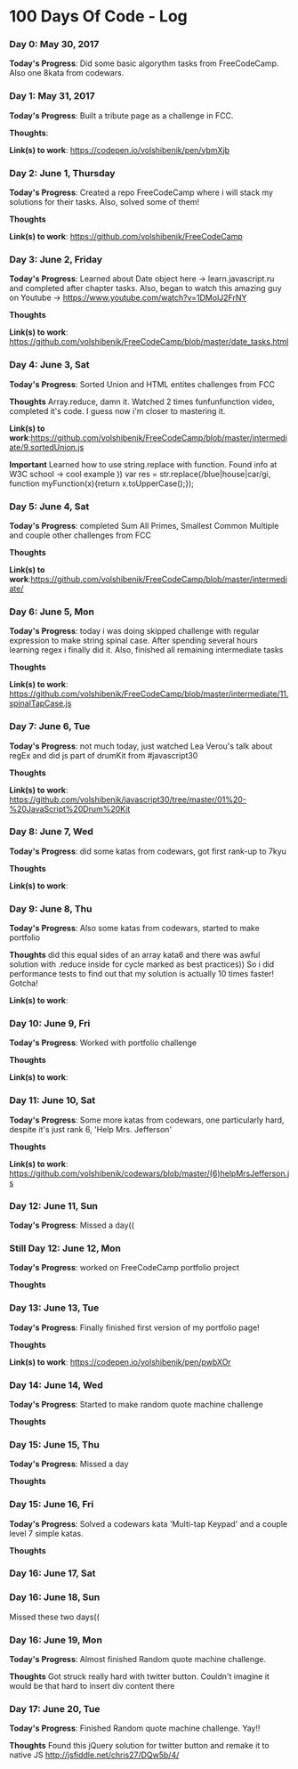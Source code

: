 # 100 Days Of Code - Log

### Day 0: May 30, 2017 

**Today's Progress**: Did some basic algorythm tasks from FreeCodeCamp. Also one 8kata from codewars.

### Day 1: May 31, 2017 

**Today's Progress**: Built a tribute page as a challenge in FCC.

**Thoughts**: 

**Link(s) to work**: https://codepen.io/volshibenik/pen/ybmXjb

### Day 2: June 1, Thursday

**Today's Progress**: Created a repo FreeCodeCamp where i will stack my solutions for their tasks. Also, solved some of them!

**Thoughts** 

**Link(s) to work**: https://github.com/volshibenik/FreeCodeCamp

### Day 3: June 2, Friday

**Today's Progress**: Learned about Date object here -> learn.javascript.ru and completed after chapter tasks. Also, began to watch this amazing guy on Youtube -> https://www.youtube.com/watch?v=1DMolJ2FrNY

**Thoughts** 

**Link(s) to work**: https://github.com/volshibenik/FreeCodeCamp/blob/master/date_tasks.html

### Day 4: June 3, Sat

**Today's Progress**: Sorted Union and HTML entites challenges from FCC

**Thoughts** Array.reduce, damn it. Watched 2 times funfunfunction video, completed it's code. I guess now i'm closer to mastering it.

**Link(s) to work**:https://github.com/volshibenik/FreeCodeCamp/blob/master/intermediate/9.sortedUnion.js

**Important** Learned how to use string.replace with function. Found info at W3C school -> cool example  ))
            var res = str.replace(/blue|house|car/gi, function myFunction(x){return x.toUpperCase();});
            
### Day 5: June 4, Sat

**Today's Progress**: completed Sum All Primes, Smallest Common Multiple and couple other challenges from FCC

**Thoughts** 

**Link(s) to work**:https://github.com/volshibenik/FreeCodeCamp/blob/master/intermediate/

### Day 6: June 5, Mon

**Today's Progress**: today i was doing skipped challenge with regular expression to make string spinal case. After spending several hours learning regex i finally did it. Also, finished all remaining intermediate tasks

**Thoughts** 

**Link(s) to work**: https://github.com/volshibenik/FreeCodeCamp/blob/master/intermediate/11.spinalTapCase.js

### Day 7: June 6, Tue

**Today's Progress**: not much today, just watched Lea Verou's talk about regEx and did js part of drumKit from #javascript30

**Thoughts** 

**Link(s) to work**: https://github.com/volshibenik/javascript30/tree/master/01%20-%20JavaScript%20Drum%20Kit


### Day 8: June 7, Wed

**Today's Progress**: did some katas from codewars, got first rank-up to 7kyu

**Thoughts** 

**Link(s) to work**:  


### Day 9: June 8, Thu

**Today's Progress**: Also some katas from codewars, started to make portfolio

**Thoughts** did this equal sides of an array kata6 and there was awful solution with .reduce inside for cycle marked as best practices)) So i did performance tests to find out that my solution is actually 10 times faster! Gotcha!

**Link(s) to work**:  

### Day 10: June 9, Fri

**Today's Progress**: Worked with portfolio challenge 

**Thoughts**

**Link(s) to work**:  

### Day 11: June 10, Sat

**Today's Progress**: Some more katas from codewars, one particularly hard, despite it's just rank 6,  'Help Mrs. Jefferson'

**Thoughts** 

**Link(s) to work**:  https://github.com/volshibenik/codewars/blob/master/(6)helpMrsJefferson.js

### Day 12: June 11, Sun

**Today's Progress**: Missed a day((

### Still Day 12: June 12, Mon

**Today's Progress**: worked on FreeCodeCamp portfolio project

**Thoughts** 

### Day 13: June 13, Tue

**Today's Progress**: Finally finished first version of my portfolio page! 

**Thoughts** 

**Link(s) to work**:  https://codepen.io/volshibenik/pen/pwbXOr


### Day 14: June 14, Wed

**Today's Progress**: Started to make random quote machine challenge

**Thoughts** 

### Day 15: June 15, Thu

**Today's Progress**: Missed a day

**Thoughts** 

### Day 15: June 16, Fri

**Today's Progress**: Solved a codewars kata 'Multi-tap Keypad' and a couple level 7 simple katas. 

**Thoughts** 

### Day 16: June 17, Sat
### Day 16: June 18, Sun

Missed these two days((

### Day 16: June 19, Mon

**Today's Progress**: Almost finished Random quote machine challenge. 

**Thoughts** Got struck really hard with twitter button. Couldn't imagine it would be that hard to insert div content there

### Day 17: June 20, Tue

**Today's Progress**: Finished Random quote machine challenge. Yay!! 

**Thoughts** Found this jQuery solution for twitter button and remake it to native JS
http://jsfiddle.net/chris27/DQw5b/4/ 